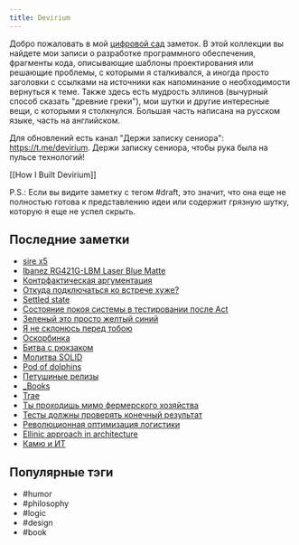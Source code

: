 ```yaml
---
title: Devirium
---
```


Добро пожаловать в мой [цифровой сад](https://maggieappleton.com/garden-history) заметок. В этой коллекции вы найдете мои записи о разработке программного обеспечения, фрагменты кода, описывающие шаблоны проектирования или решающие проблемы, с которыми я сталкивался, а иногда просто заголовки с ссылками на источники как напоминание о необходимости вернуться к теме. Также здесь есть мудрость эллинов (вычурный способ сказать "древние греки"), мои шутки и другие интересные вещи, с которыми я столкнулся. Большая часть написана на русском языке, часть на английском.

Для обновлений есть канал "Держи записку сениора": https://t.me/devirium. Держи записку сениора, чтобы рука была на пульсе технологий!

[[How I Built Devirium]]

P.S.: Если вы видите заметку с тегом #draft, это значит, что она еще не полностью готова к представлению идеи или содержит грязную шутку, которую я еще не успел скрыть.

## Последние заметки
- [sire x5](2025-04/sire-x5.md)
- [Ibanez RG421G-LBM Laser Blue Matte](2025-04/Ibanez-RG421G-LBM-Laser-Blue-Matte.md)
- [Контрфактическая аргументация](2025-04/Контрфактическая-аргументация.md)
- [Откуда подключаться ко встрече хуже?](2025-04/Откуда-подключаться-ко-встрече-хуже?.md)
- [Settled state](2025-04/Settled-state.md)
- [Состояние покоя системы в тестировании после Act](2025-04/Состояние-покоя-системы-в-тестировании-после-Act.md)
- [Зеленый это просто желтый синий](2025-04/Зеленый-это-просто-желтый-синий.md)
- [Я не склонюсь перед тобою](2025-04/Я-не-склонюсь-перед-тобою.md)
- [Оскорбинка](2025-04/Оскорбинка.md)
- [Битва с рюкзаком](2025-04/Битва-с-рюкзаком.md)
- [Молитва SOLID](2025-04/Молитва-SOLID.md)
- [Pod of dolphins](2025-04/Pod-of-dolphins.md)
- [Петушиные релизы](2025-04/Петушиные-релизы.md)
- [_Books](_Books.md)
- [Trae](2025-04/Trae.md)
- [Ты проходишь мимо фермерского хозяйства](2025-04/Ты-проходишь-мимо-фермерского-хозяйства.md)
- [Тесты должны проверять конечный результат](2025-04/Тесты-должны-проверять-конечный-результат.md)
- [Революционная оптимизация логистики](2025-04/Революционная-оптимизация-логистики.md)
- [Ellinic approach in architecture](2025-04/Ellinic-approach-in-architecture.md)
- [Камю и ИТ](2024/2024-04/Камю-и-ИТ.md)


## Популярные тэги
- #humor
- #philosophy
- #logic
- #design
- #book
